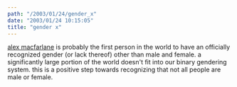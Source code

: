 ```yaml
---
path: "/2003/01/24/gender_x" 
date: "2003/01/24 10:15:05" 
title: "gender x" 
---
```

<p><a href="http://www.thewest.com.au/20030111/news/perth/tw-news-perth-home-sto84205-pic16246.html">alex macfarlane</a> is probably the first person in the world to have an officially recognized gender (or lack thereof) other than male and female. a significantly large portion of the world doesn't fit into our binary gendering system. this is a positive step towards recognizing that not all people are male or female.</p>